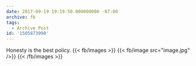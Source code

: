 ```yaml
---
date: 2017-09-19 19:19:50.000000000 -07:00
archive: fb
tags: 
  - Archive Post
id: '1505873990'
---
```


Honesty is the best policy.
{{< fb/images >}}
{{< fb/image src="image.jpg" />}}
{{< /fb/images >}}
